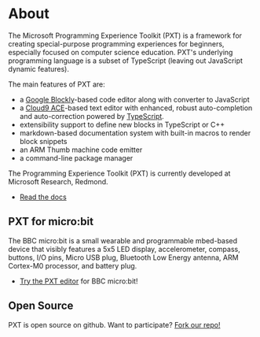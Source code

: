 # About

The Microsoft Programming Experience Toolkit (PXT) is a framework for creating special-purpose programming experiences for beginners,
especially focused on computer science education. PXT's underlying programming language 
is a subset of TypeScript (leaving out JavaScript dynamic features).

The main features of PXT are:

* a [Google Blockly](https://developers.google.com/blockly/)-based code editor along with converter to JavaScript
* a [Cloud9 ACE](https://ace.c9.io/)-based text editor with enhanced, robust auto-completion and auto-correction powered by [TypeScript](https://www.typescriptlang.org/).
* extensibility support to define new blocks in TypeScript or C++
* markdown-based documentation system with built-in macros to render block snippets
* an ARM Thumb machine code emitter
* a command-line package manager

The Programming Experience Toolkit (PXT) is currently developed at Microsoft Research, Redmond.

* [Read the docs](/docs)

## PXT for micro:bit

The BBC micro:bit is a small wearable and programmable mbed-based device that visibly features a 5x5 LED display, accelerometer, 
compass, buttons, I/O pins, Micro USB plug, Bluetooth Low Energy antenna, ARM Cortex-M0 processor, and battery plug. 

* [Try the PXT editor](https://m.pxt.io) for BBC micro:bit!

## Open Source

PXT is open source on github. Want to participate? [Fork our repo!](https://github.com/Microsoft/pxt)
